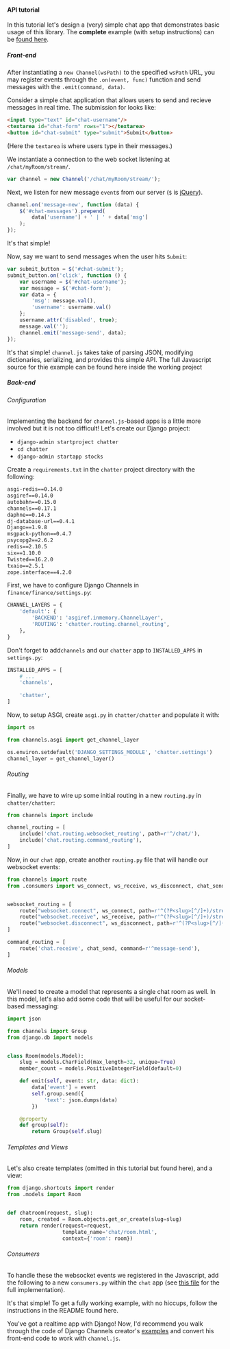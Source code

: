 #### API tutorial

In this tutorial let's design a (very) simple chat app that demonstrates basic usage of this library. The **complete** example (with setup instructions) can be [found here]().

##### Front-end

After instantiating a `new Channel(wsPath)` to the specified `wsPath` URL, you may register events through the `.on(event, func)` function and send messages with the `.emit(command, data)`.

Consider a simple chat application that allows users to send and recieve messages in real time. The submission for looks like:
```html
<input type="text" id="chat-username"/>
<textarea id="chat-form" rows="1"></textarea>
<button id="chat-submit" type="submit">Submit</button>
```
(Here the `textarea` is where users type in their messages.)

We instantiate a connection to the web socket listening at `/chat/myRoom/stream/`.
```js
var channel = new Channel('/chat/myRoom/stream/');
```

Next, we listen for new message `event`s from our server (`$` is [jQuery](https://jquery.com/)).
```js
channel.on('message-new', function (data) {
    $('#chat-messages').prepend(
        data['username'] + ' | ' + data['msg']
    );
});
```

It's that simple!

Now, say we want to send messages when the user hits `Submit`:
```js
var submit_button = $('#chat-submit');
submit_button.on('click', function () {
    var username = $('#chat-username');
    var message = $('#chat-form');
    var data = {
        'msg': message.val(),
        'username': username.val()
    };
    username.attr('disabled', true);
    message.val('');
    channel.emit('message-send', data);
});
```

It's that simple! `channel.js` takes take of parsing JSON, modifying dictionaries, serializing, and provides this simple API. The full Javascript source for thie example can be found here inside the working project

##### Back-end

###### Configuration

Implementing the backend for `channel.js`-based apps is a little more involved but it is not too difficult! Let's create our Django project:

* `django-admin startproject chatter`
* `cd chatter`
* `django-admin startapp stocks`

Create a `requirements.txt` in the `chatter` project directory with the following:
```txt
asgi-redis==0.14.0
asgiref==0.14.0
autobahn==0.15.0
channels==0.17.1
daphne==0.14.3
dj-database-url==0.4.1
Django==1.9.8
msgpack-python==0.4.7
psycopg2==2.6.2
redis==2.10.5
six==1.10.0
Twisted==16.2.0
txaio==2.5.1
zope.interface==4.2.0
```

First, we have to configure Django Channels in `finance/finance/settings.py`:
```python
CHANNEL_LAYERS = {
    'default': {
        'BACKEND': 'asgiref.inmemory.ChannelLayer',
        'ROUTING': 'chatter.routing.channel_routing',
    },
}
```

Don't forget to add`channels` and our `chatter` app to `INSTALLED_APPS` in `settings.py`:
```python
INSTALLED_APPS = [
    # ...
    'channels',
    
    'chatter',
]
```

Now, to setup ASGI, create `asgi.py` in `chatter/chatter` and populate it with:
```python
import os

from channels.asgi import get_channel_layer

os.environ.setdefault('DJANGO_SETTINGS_MODULE', 'chatter.settings')
channel_layer = get_channel_layer()
```

###### Routing

Finally, we have to wire up some initial routing in a new `routing.py` in `chatter/chatter`:

```python
from channels import include

channel_routing = [
    include('chat.routing.websocket_routing', path=r'^/chat/'),
    include('chat.routing.command_routing'),
]
```

Now, in our `chat` app, create another `routing.py` file that will handle our websocket events:
```python
from channels import route
from .consumers import ws_connect, ws_receive, ws_disconnect, chat_send


websocket_routing = [
    route("websocket.connect", ws_connect, path=r'^(?P<slug>[^/]+)/stream/$'),
    route("websocket.receive", ws_receive, path=r'^(?P<slug>[^/]+)/stream/$'),
    route("websocket.disconnect", ws_disconnect, path=r'^(?P<slug>[^/]+)/stream/$'),
]

command_routing = [
    route('chat.receive', chat_send, command=r'^message-send'),
]
```

###### Models

We'll need to create a model that represents a single chat room as well. In this model, let's also add some code that will be useful for our socket-based messaging:
```python
import json

from channels import Group
from django.db import models


class Room(models.Model):
    slug = models.CharField(max_length=32, unique=True)
    member_count = models.PositiveIntegerField(default=0)

    def emit(self, event: str, data: dict):
        data['event'] = event
        self.group.send({
            'text': json.dumps(data)
        })

    @property
    def group(self):
        return Group(self.slug)

```


###### Templates and Views

Let's also create templates (omitted in this tutorial but found here), and a view:
```python
from django.shortcuts import render
from .models import Room


def chatroom(request, slug):
    room, created = Room.objects.get_or_create(slug=slug)
    return render(request=request,
                  template_name='chat/room.html',
                  context={'room': room})
```


###### Consumers

To handle these the websocket events we registered in the Javascript, add the following to a new `consumers.py` within the `chat` app (see [this file]() for the full implementation).

It's that simple! To get a fully working example, with no hiccups, follow the instructions in the README found here.

You've got a realtime app with Django! Now, I'd recommend you walk through the code of Django Channels creator's [examples](https://github.com/andrewgodwin/channels-examples) and convert his front-end code to work with `channel.js`.
